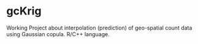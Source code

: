 # gcKrig
Working Project about interpolation (prediction) of geo-spatial count data using Gaussian copula.  R/C++ language. 
